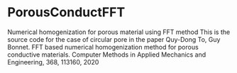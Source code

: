 # PorousConductFFT
Numerical homogenization for porous material using FFT method
This is the source code for the case of circular pore in the paper
Quy-Dong To, Guy Bonnet. FFT based numerical homogenization method for porous conductive materials. Computer Methods in Applied Mechanics and Engineering, 368, 113160, 2020
